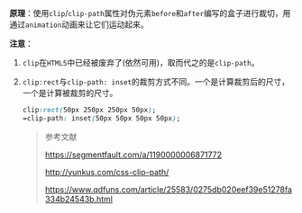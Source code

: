**原理**：使用`clip`/`clip-path`属性对伪元素`before`和`after`编写的盒子进行裁切，用通过`animation`动画来让它们运动起来。

**注意**：

1. `clip`在`HTML5`中已经被废弃了(依然可用)，取而代之的是`clip-path`。

2. `clip:rect`与`clip-path: inset`的裁剪方式不同。一个是计算裁剪后的尺寸，一个是计算被裁剪的尺寸。

   ```css
   clip:rect(50px 250px 250px 50px);
   =clip-path: inset(50px 50px 50px 50px);
   ```

   > 参考文献
   >
   > https://segmentfault.com/a/1190000006871772
   >
   > http://yunkus.com/css-clip-path/
   >
   > https://www.qdfuns.com/article/25583/0275db020eef39e51278fa334b24543b.html